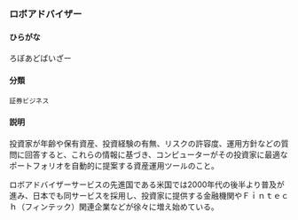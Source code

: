 <div style="display:none;">

## [あ行](securities-terms?id=あ行)
## [か行](securities-terms?id=か行)
## [さ行](securities-terms?id=さ行)
## [た行](securities-terms?id=た行)
## [な行](securities-terms?id=な行)
## [は行](securities-terms?id=は行)
## [ま行](securities-terms?id=ま行)
## [や行](securities-terms?id=や行)
## [ら行](securities-terms?id=ら行)

</div>

### ロボアドバイザー

#### ひらがな

ろぼあどばいざー

#### 分類

`証券ビジネス`

#### 説明

投資家が年齢や保有資産、投資経験の有無、リスクの許容度、運用方針などの質問に回答すると、これらの情報に基づき、コンピューターがその投資家に最適なポートフォリオを自動的に提案する資産運用ツールのこと。
 
ロボアドバイザーサービスの先進国である米国では2000年代の後半より普及が進み、日本でも同サービスを採用し、投資家に提供する金融機関やＦｉｎｔｅｃｈ（フィンテック）関連企業などが徐々に増え始めている。

<div style="display:none;">

## [わ行](securities-terms?id=わ行)
## [英数字・記号](securities-terms?id=英数字・記号)

</div>

